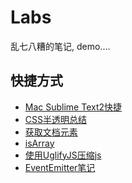 Labs
====

乱七八糟的笔记, demo....

## 快捷方式

- [Mac Sublime Text2快捷](notes/mac-sublime-text2-shortcuts.md)
- [CSS半透明总结](css/css-opacity.md)
- [获取文档元素](javascript/get-elements.md)
- [isArray](javascript/isArray.md)
- [使用UglifyJS压缩js](notes/use-uglifyjs.md)
- [EventEmitter笔记](node.js/eventemitter-note.md)
